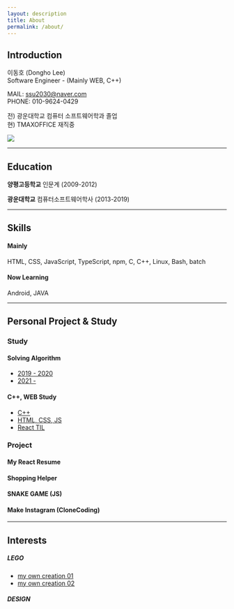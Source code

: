 ```yaml
---
layout: description
title: About
permalink: /about/
---
```

## Introduction

이동호 (Dongho Lee)<br>
Software Engineer - (Mainly WEB, C++)<br>

MAIL: [ssu2030@naver.com](https://mail.naver.com/write)<br>
PHONE: 010-9624-0429<br>

전) 광운대학교 컴퓨터 소프트웨어학과 졸업<br>
현) TMAXOFFICE 재직중

<a href="https://github.com/ssu2030"><img src="https://cdn2.iconfinder.com/data/icons/social-media-iconez/64/GitHub-64.png"></a>

----------------------------------------------------
## Education

**양평고등학교** 인문계  (2009-2012)

**광운대학교** 컴퓨터소프트웨어학사  (2013-2019)

----------
## Skills

#### Mainly
HTML, CSS, JavaScript, TypeScript, npm, C, C++, Linux, Bash, batch

#### Now Learning 
Android, JAVA

-------
## Personal Project & Study
### Study
#### Solving Algorithm
- [2019 - 2020](https://github.com/ssu2030/AlgorithmStudy/blob/main/README.md)
- [2021 -](https://github.com/KWU-TMAX/AlgorithmStudy)
#### C++, WEB Study
- [C++](https://github.com/ssu2030/C-note)
- [HTML, CSS, JS](https://github.com/ssu2030/LearningWEB)
- [React TIL](https://github.com/ssu2030/LearningWEB/tree/main/React)
### Project
#### My React Resume

#### Shopping Helper

#### SNAKE GAME (JS)

#### Make Instagram (CloneCoding)

-------
## Interests

##### LEGO
- [my own creation 01](https://cafe.naver.com/bricknara/997278)
- [my own creation 02](https://cafe.naver.com/bricknara/1000683)

##### DESIGN




